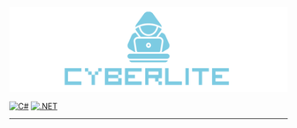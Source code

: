 <p align="center"><img src=".github/img/Header.png"></p>

[![C#](https://img.shields.io/badge/-C%23-D9C6F0?style=for-the-badge&logo=c-sharp&logoColor=black&logoWidth=30)](https://docs.microsoft.com/en-us/dotnet/csharp/)
[![.NET](https://img.shields.io/badge/-.NET-C9D9F2?style=for-the-badge&logo=dotnet&logoColor=black&logoWidth=30)](https://dotnet.microsoft.com/)

---
